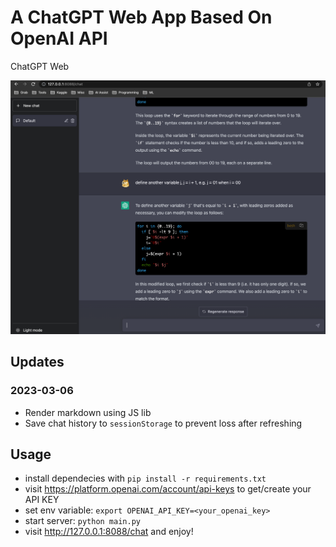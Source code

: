 # A ChatGPT Web App Based On OpenAI API
ChatGPT Web


![chat-screenshot](images/gpt-web-screenshot.png)

## Updates
### 2023-03-06

* Render markdown using JS lib
* Save chat history to `sessionStorage` to prevent loss after refreshing

## Usage

* install dependecies with `pip install -r requirements.txt`
* visit https://platform.openai.com/account/api-keys to get/create your API KEY
* set env variable: `export OPENAI_API_KEY=<your_openai_key>`
* start server: `python main.py`
* visit http://127.0.0.1:8088/chat and enjoy!